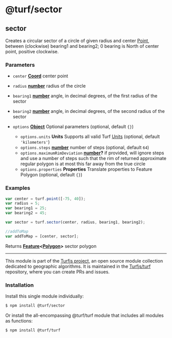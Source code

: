 # @turf/sector

<!-- Generated by documentation.js. Update this documentation by updating the source code. -->

## sector

Creates a circular sector of a circle of given radius and center [Point][1],
between (clockwise) bearing1 and bearing2; 0 bearing is North of center point, positive clockwise.

### Parameters

*   `center` **[Coord][2]** center point
*   `radius` **[number][3]** radius of the circle
*   `bearing1` **[number][3]** angle, in decimal degrees, of the first radius of the sector
*   `bearing2` **[number][3]** angle, in decimal degrees, of the second radius of the sector
*   `options` **[Object][4]** Optional parameters (optional, default `{}`)

    *   `options.units` **Units** Supports all valid Turf [Units][5] (optional, default `'kilometers'`)
    *   `options.steps` **[number][3]** number of steps (optional, default `64`)
    *   `options.maximumRimDeviation` **[number][3]?** if provided, will ignore steps and use a number of steps such that the rim of returned approximate regular polygon is at most this far away from the true circle
    *   `options.properties` **Properties** Translate properties to Feature Polygon (optional, default `{}`)

### Examples

```javascript
var center = turf.point([-75, 40]);
var radius = 5;
var bearing1 = 25;
var bearing2 = 45;

var sector = turf.sector(center, radius, bearing1, bearing2);

//addToMap
var addToMap = [center, sector];
```

Returns **[Feature][6]<[Polygon][7]>** sector polygon

[1]: https://tools.ietf.org/html/rfc7946#section-3.1.2

[2]: https://tools.ietf.org/html/rfc7946#section-3.1.1

[3]: https://developer.mozilla.org/docs/Web/JavaScript/Reference/Global_Objects/Number

[4]: https://developer.mozilla.org/docs/Web/JavaScript/Reference/Global_Objects/Object

[5]: https://turfjs.org/docs/api/types/Units

[6]: https://tools.ietf.org/html/rfc7946#section-3.2

[7]: https://tools.ietf.org/html/rfc7946#section-3.1.6

<!-- This file is automatically generated. Please don't edit it directly. If you find an error, edit the source file of the module in question (likely index.js or index.ts), and re-run "yarn docs" from the root of the turf project. -->

---

This module is part of the [Turfjs project](https://turfjs.org/), an open source module collection dedicated to geographic algorithms. It is maintained in the [Turfjs/turf](https://github.com/Turfjs/turf) repository, where you can create PRs and issues.

### Installation

Install this single module individually:

```sh
$ npm install @turf/sector
```

Or install the all-encompassing @turf/turf module that includes all modules as functions:

```sh
$ npm install @turf/turf
```
